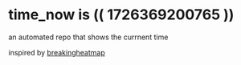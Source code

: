 # time_now is (( 1726369200765 ))

an automated repo that shows the currnent time

inspired by [breakingheatmap](https://github.com/breakingheatmap/breakingheatmap)
